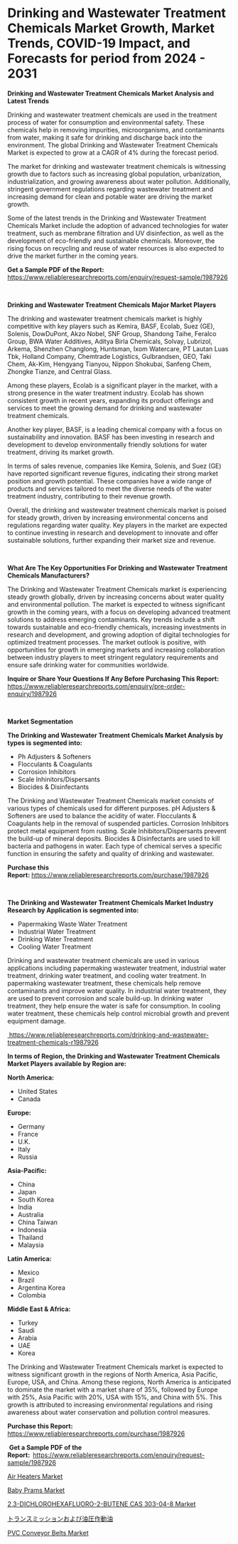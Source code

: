 <p><h1>Drinking and Wastewater Treatment Chemicals Market Growth, Market Trends, COVID-19 Impact, and Forecasts for period from 2024 - 2031</h1></p><p><strong>Drinking and Wastewater Treatment Chemicals Market Analysis and Latest Trends</strong></p>
<p><p>Drinking and wastewater treatment chemicals are used in the treatment process of water for consumption and environmental safety. These chemicals help in removing impurities, microorganisms, and contaminants from water, making it safe for drinking and discharge back into the environment. The global Drinking and Wastewater Treatment Chemicals Market is expected to grow at a CAGR of 4% during the forecast period.</p><p>The market for drinking and wastewater treatment chemicals is witnessing growth due to factors such as increasing global population, urbanization, industrialization, and growing awareness about water pollution. Additionally, stringent government regulations regarding wastewater treatment and increasing demand for clean and potable water are driving the market growth.</p><p>Some of the latest trends in the Drinking and Wastewater Treatment Chemicals Market include the adoption of advanced technologies for water treatment, such as membrane filtration and UV disinfection, as well as the development of eco-friendly and sustainable chemicals. Moreover, the rising focus on recycling and reuse of water resources is also expected to drive the market further in the coming years.</p></p>
<p><strong>Get a Sample PDF of the Report:&nbsp;</strong> <a href="https://www.reliableresearchreports.com/enquiry/request-sample/1987926">https://www.reliableresearchreports.com/enquiry/request-sample/1987926</a></p>
<p>&nbsp;</p>
<p><strong>Drinking and Wastewater Treatment Chemicals Major Market Players</strong></p>
<p><p>The drinking and wastewater treatment chemicals market is highly competitive with key players such as Kemira, BASF, Ecolab, Suez (GE), Solenis, DowDuPont, Akzo Nobel, SNF Group, Shandong Taihe, Feralco Group, BWA Water Additives, Aditya Birla Chemicals, Solvay, Lubrizol, Arkema, Shenzhen Changlong, Huntsman, Ixom Watercare, PT Lautan Luas Tbk, Holland Company, Chemtrade Logistics, Gulbrandsen, GEO, Taki Chem, Ak-Kim, Hengyang Tianyou, Nippon Shokubai, Sanfeng Chem, Zhongke Tianze, and Central Glass.</p><p>Among these players, Ecolab is a significant player in the market, with a strong presence in the water treatment industry. Ecolab has shown consistent growth in recent years, expanding its product offerings and services to meet the growing demand for drinking and wastewater treatment chemicals.</p><p>Another key player, BASF, is a leading chemical company with a focus on sustainability and innovation. BASF has been investing in research and development to develop environmentally friendly solutions for water treatment, driving its market growth.</p><p>In terms of sales revenue, companies like Kemira, Solenis, and Suez (GE) have reported significant revenue figures, indicating their strong market position and growth potential. These companies have a wide range of products and services tailored to meet the diverse needs of the water treatment industry, contributing to their revenue growth.</p><p>Overall, the drinking and wastewater treatment chemicals market is poised for steady growth, driven by increasing environmental concerns and regulations regarding water quality. Key players in the market are expected to continue investing in research and development to innovate and offer sustainable solutions, further expanding their market size and revenue.</p></p>
<p>&nbsp;</p>
<p><strong>What Are The Key Opportunities For Drinking and Wastewater Treatment Chemicals Manufacturers?</strong></p>
<p><p>The Drinking and Wastewater Treatment Chemicals market is experiencing steady growth globally, driven by increasing concerns about water quality and environmental pollution. The market is expected to witness significant growth in the coming years, with a focus on developing advanced treatment solutions to address emerging contaminants. Key trends include a shift towards sustainable and eco-friendly chemicals, increasing investments in research and development, and growing adoption of digital technologies for optimized treatment processes. The market outlook is positive, with opportunities for growth in emerging markets and increasing collaboration between industry players to meet stringent regulatory requirements and ensure safe drinking water for communities worldwide.</p></p>
<p><strong>Inquire or Share Your Questions If Any Before Purchasing This Report:</strong> <a href="https://www.reliableresearchreports.com/enquiry/pre-order-enquiry/1987926">https://www.reliableresearchreports.com/enquiry/pre-order-enquiry/1987926</a></p>
<p>&nbsp;</p>
<p><strong>Market Segmentation</strong></p>
<p><strong>The Drinking and Wastewater Treatment Chemicals Market Analysis by types is segmented into:</strong></p>
<p><ul><li>Ph Adjusters & Softeners</li><li>Flocculants & Coagulants</li><li>Corrosion Inhibitors</li><li>Scale Inhinitors/Dispersants</li><li>Biocides & Disinfectants</li></ul></p>
<p><p>The Drinking and Wastewater Treatment Chemicals market consists of various types of chemicals used for different purposes. pH Adjusters & Softeners are used to balance the acidity of water. Flocculants & Coagulants help in the removal of suspended particles. Corrosion Inhibitors protect metal equipment from rusting. Scale Inhibitors/Dispersants prevent the build-up of mineral deposits. Biocides & Disinfectants are used to kill bacteria and pathogens in water. Each type of chemical serves a specific function in ensuring the safety and quality of drinking and wastewater.</p></p>
<p><strong>Purchase this Report:&nbsp;</strong><a href="https://www.reliableresearchreports.com/purchase/1987926">https://www.reliableresearchreports.com/purchase/1987926</a></p>
<p>&nbsp;</p>
<p><strong>The Drinking and Wastewater Treatment Chemicals Market Industry Research by Application is segmented into:</strong></p>
<p><ul><li>Papermaking Waste Water Treatment</li><li>Industrial Water Treatment</li><li>Drinking Water Treatment</li><li>Cooling Water Treatment</li></ul></p>
<p><p>Drinking and wastewater treatment chemicals are used in various applications including papermaking wastewater treatment, industrial water treatment, drinking water treatment, and cooling water treatment. In papermaking wastewater treatment, these chemicals help remove contaminants and improve water quality. In industrial water treatment, they are used to prevent corrosion and scale build-up. In drinking water treatment, they help ensure the water is safe for consumption. In cooling water treatment, these chemicals help control microbial growth and prevent equipment damage.</p></p>
<p><a href="https://www.reliableresearchreports.com/drinking-and-wastewater-treatment-chemicals-r1987926">&nbsp;https://www.reliableresearchreports.com/drinking-and-wastewater-treatment-chemicals-r1987926</a></p>
<p><strong>In terms of Region, the Drinking and Wastewater Treatment Chemicals Market Players available by Region are:</strong></p>
<p>
    <p> <strong> North America: </strong>
        <ul>
            <li>United States</li>
            <li>Canada</li>
        </ul>
        </p> 
    <p> <strong> Europe: </strong>
        <ul>
            <li>Germany</li>
            <li>France</li>
            <li>U.K.</li>
            <li>Italy</li>
            <li>Russia</li>
        </ul>
        </p> 
    <p> <strong> Asia-Pacific: </strong>
        <ul>
            <li>China</li>
            <li>Japan</li>
            <li>South Korea</li>
            <li>India</li>
            <li>Australia</li>
            <li>China Taiwan</li>
            <li>Indonesia</li>
            <li>Thailand</li>
            <li>Malaysia</li>
        </ul>
        </p> 
    <p> <strong> Latin America: </strong>
        <ul>
            <li>Mexico</li>
            <li>Brazil</li>
            <li>Argentina Korea</li>
            <li>Colombia</li>
        </ul>
        </p> 
    <p> <strong> Middle East & Africa: </strong>
        <ul>
            <li>Turkey</li>
            <li>Saudi</li>
            <li>Arabia</li>
            <li>UAE</li>
            <li>Korea</li>
        </ul>
    </p>
    </p>
<p><p>The Drinking and Wastewater Treatment Chemicals market is expected to witness significant growth in the regions of North America, Asia Pacific, Europe, USA, and China. Among these regions, North America is anticipated to dominate the market with a market share of 35%, followed by Europe with 25%, Asia Pacific with 20%, USA with 15%, and China with 5%. This growth is attributed to increasing environmental regulations and rising awareness about water conservation and pollution control measures.</p></p>
<p><strong>Purchase this Report: </strong><a href="https://www.reliableresearchreports.com/purchase/1987926">https://www.reliableresearchreports.com/purchase/1987926</a></p>
<p>&nbsp;<strong>Get a Sample PDF of the Report:&nbsp;&nbsp;</strong><a href="https://www.reliableresearchreports.com/enquiry/request-sample/1987926">https://www.reliableresearchreports.com/enquiry/request-sample/1987926</a></p>
<p><strong></strong></p>
<p><p><a href="https://github.com/nusratjahan12006/Market-Research-Report-List-1/blob/main/air-heaters-market.md">Air Heaters Market</a></p><p><a href="https://www.linkedin.com/pulse/baby-prams-market-size-growing-cagr-112-report-covers-wdcqc">Baby Prams Market</a></p><p><a href="https://www.linkedin.com/pulse/23-dichlorohexafluoro-2-butene-cas-303-04-8-market-33q0e">2,3-DICHLOROHEXAFLUORO-2-BUTENE CAS 303-04-8 Market</a></p><p><a href="https://github.com/ReganWisoky2023/Market-Research-Report-List-2/blob/main/9561855165218.md">トランスミッションおよび油圧作動油</a></p><p><a href="https://github.com/mdhefjumiah/Market-Research-Report-List-1/blob/main/pvc-conveyor-belts-market.md">PVC Conveyor Belts Market</a></p></p>